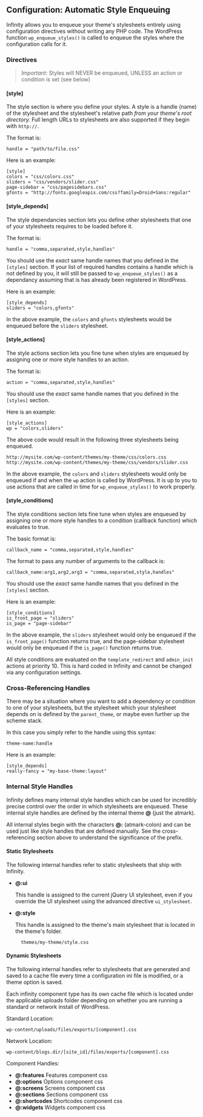 ## Configuration: Automatic Style Enqueuing

Infinity allows you to enqueue your theme's stylesheets entirely using configuration
directives without writing any PHP code. The WordPress function `wp_enqueue_styles()`
is called to enqueue the styles where the configuration calls for it.

<ul class="infinity-docs-menu"></ul>

### Directives

> *Important:* Styles will NEVER be enqueued, UNLESS an action or condition is set (see below)

#### [style]

The style section is where you define your styles. A style is a handle (name) of the stylesheet
and the stylesheet's relative path *from your theme's root directory.* Full length URLs to
stylesheets are also supported if they begin with `http://`.

The format is:

	handle = "path/to/file.css"

Here is an example:

	[style]
	colors = "css/colors.css"
	sliders = "css/vendors/slider.css"
	page-sidebar = "css/pagesidebars.css"
	gfonts = "http://fonts.googleapis.com/css?family=Droid+Sans:regular"

#### [style\_depends]

The style dependancies section lets you define other stylesheets that one of your
stylesheets requires to be loaded before it.

The format is:

	handle = "comma,separated,style,handles"

You should use the *exact* same handle names that you defined in the `[styles]` section.
If your list of required handles contains a handle which is not defined by you, it will
still be passed to `wp_enqueue_styles()` as a dependancy assuming that is has already
been registered in WordPress.

Here is an example:

	[style_depends]
	sliders = "colors,gfonts"

In the above example, the `colors` and `gfonts` stylesheets would be enqueued before
the `sliders` stylesheet.

#### [style\_actions]

The style actions section lets you fine tune when styles are enqueued by assigning one
or more style handles to an action.

The format is:

	action = "comma,separated,style,handles"

You should use the *exact* same handle names that you defined in the `[styles]` section.

Here is an example:

	[style_actions]
	wp = "colors,sliders"

The above code would result in the following three stylesheets being enqueued.

	http://mysite.com/wp-content/themes/my-theme/css/colors.css
	http://mysite.com/wp-content/themes/my-theme/css/vendors/slider.css

In the above example, the `colors` and `sliders` stylesheets would only be enqueued if and when
the `wp` action is called by WordPress. It is up to you to use actions that are called in time
for `wp_enqueue_styles()` to work properly.

#### [style\_conditions]

The style conditions section lets fine tune when styles are enqueued by assigning one
or more style handles to a condition (callback function) which evaluates to true.

The basic format is:

	callback_name = "comma,separated,style,handles"

The format to pass any number of arguments to the callback is:

	callback_name:arg1,arg2,arg3 = "comma,separated,style,handles"

You should use the *exact* same handle names that you defined in the `[styles]` section.

Here is an example:

	[style_conditions]
	is_front_page = "sliders"
	is_page = "page-sidebar"

In the above example, the `sliders` stylesheet would only be enqueued if the `is_front_page()`
function returns true, and the page-sidebar stylesheet would only be enqueued if the `is_page()`
function returns true.

All style conditions are evaluated on the `template_redirect` and `admin_init` actions at
priority 10. This is hard coded in Infinity and cannot be changed via any configuration settings.

### Cross-Referencing Handles

There may be a situation where you want to add a dependency or condition to one of your
stylesheets, but the stylesheet which your stylesheet depends on is defined by the `parent_theme`,
or maybe even further up the scheme stack.

In this case you simply refer to the handle using this syntax:

	theme-name:handle

Here is an example:

	[style_depends]
	really-fancy = "my-base-theme:layout"

### Internal Style Handles

Infinity defines many internal style handles which can be used for incredibly precise control
over the order in which stylesheets are enqueued. These internal style handles are defined by the
internal theme **@** (just the atmark).

All internal styles begin with the characters **@:** (atmark-colon) and can be used just like
style handles that are defined manually. See the cross-referencing section above to understand
the significance of the prefix.

#### Static Stylesheets

The following internal handles refer to static stylesheets that ship with Infinity.

* __@:ui__

	This handle is assigned to the current jQuery UI stylesheet, even if you override the UI
	stylesheet using the advanced directive `ui_stylesheet`.

* __@:style__

	This handle is assigned to the theme's main stylesheet that is located in the theme's folder.

		themes/my-theme/style.css

#### Dynamic Stylesheets

The following internal handles refer to stylesheets that are generated and saved to a cache
file every time a configuration ini file is modified, or a theme option is saved.

Each infinity component type has its own cache file which is located under the applicable
uploads folder depending on whether you are running a standard or network install of WordPress.

Standard Location:

	wp-content/uploads/files/exports/[component].css

Network Location:

	wp-content/blogs.dir/[site_id]/files/exports/[component].css

Component Handles:

* __@:features__ Features component css
* __@:options__ Options component css
* __@:screens__ Screens component css
* __@:sections__ Sections component css
* __@:shortcodes__ Shortcodes component css
* __@:widgets__ Widgets component css

